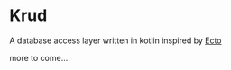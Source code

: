 # Krud

A database access layer written in kotlin inspired by [Ecto](https://hexdocs.pm/ecto/Ecto.html)

more to come...